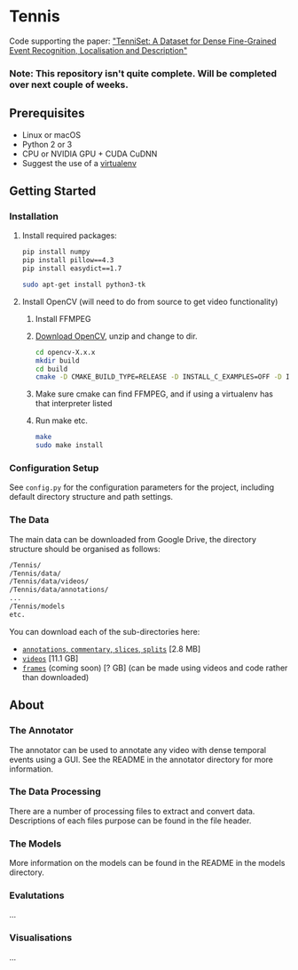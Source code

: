# Tennis
Code supporting the paper: ["TenniSet: A Dataset for Dense Fine-Grained Event Recognition, Localisation and Description"](http://hf.id.au/papers/DICTA17_Tennis.pdf)

### Note: This repository isn't quite complete. Will be completed over next couple of weeks.
## Prerequisites
- Linux or macOS
- Python 2 or 3
- CPU or NVIDIA GPU + CUDA CuDNN
- Suggest the use of a [virtualenv](http://www.pythonforbeginners.com/basics/how-to-use-python-virtualenv)

## Getting Started
### Installation
1. Install required packages:
    ```bash
    pip install numpy
    pip install pillow==4.3
    pip install easydict==1.7
    
    sudo apt-get install python3-tk
    ```

2. Install OpenCV (will need to do from source to get video functionality)
    1. Install FFMPEG
    
    2. [Download OpenCV](https://github.com/opencv/opencv/archive/3.3.1.zip), unzip and change to dir. 
        ```bash
        cd opencv-X.x.x
        mkdir build
        cd build
        cmake -D CMAKE_BUILD_TYPE=RELEASE -D INSTALL_C_EXAMPLES=OFF -D INSTALL_PYTHON_EXAMPLES=ON -D BUILD_EXAMPLES=OFF -D PYTHON_DEFAULT_EXECUTABLE=~/virtualenvs/tennis-ve/bin/python3 ..

        ```
    3. Make sure cmake can find FFMPEG, and if using a virtualenv has that interpreter listed

    4. Run make etc.
        ```bash
        make
        sudo make install
        ```
        
### Configuration Setup
See `config.py` for the configuration parameters for the project, including default directory structure and path settings.

### The Data
The main data can be downloaded from Google Drive, the directory structure should be organised as follows:
```bash
/Tennis/
/Tennis/data/
/Tennis/data/videos/
/Tennis/data/annotations/
...
/Tennis/models
etc.
```

You can download each of the sub-directories here:
- [``annotations``, ``commentary``, ``slices``, ``splits``](https://drive.google.com/open?id=1g8D2rS-6O9L0G540VlLeSe2iBj6S_hpA) \[2.8 MB\]
- [``videos``](https://drive.google.com/open?id=1O55GYUC93vIerrRQDxfI_e6ECoAVy03j) \[11.1 GB\]
- [``frames``]() (coming soon) \[? GB\] (can be made using videos and code rather than downloaded)


## About
### The Annotator
The annotator can be used to annotate any video with dense temporal events using a GUI. See the README in the annotator directory for more information.

### The Data Processing
There are a number of processing files to extract and convert data. Descriptions of each files purpose can be found in the file header.

### The Models
More information on the models can be found in the README in the models directory.

### Evalutations
...

### Visualisations
...
